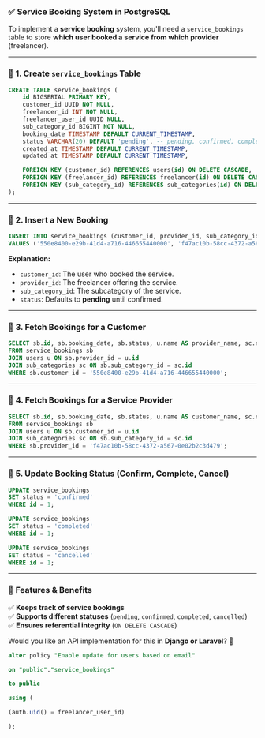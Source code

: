 ### ✅ **Service Booking System in PostgreSQL**
To implement a **service booking** system, you'll need a `service_bookings` table to store **which user booked a service from which provider** (freelancer).

---

### 📌 **1. Create `service_bookings` Table**
```sql
CREATE TABLE service_bookings (
    id BIGSERIAL PRIMARY KEY,
    customer_id UUID NOT NULL,
    freelancer_id INT NOT NULL,
    freelancer_user_id UUID NULL,
    sub_category_id BIGINT NOT NULL,
    booking_date TIMESTAMP DEFAULT CURRENT_TIMESTAMP,
    status VARCHAR(20) DEFAULT 'pending', -- pending, confirmed, completed, canceled
    created_at TIMESTAMP DEFAULT CURRENT_TIMESTAMP,
    updated_at TIMESTAMP DEFAULT CURRENT_TIMESTAMP,

    FOREIGN KEY (customer_id) REFERENCES users(id) ON DELETE CASCADE,
    FOREIGN KEY (freelancer_id) REFERENCES freelancer(id) ON DELETE CASCADE,
    FOREIGN KEY (sub_category_id) REFERENCES sub_categories(id) ON DELETE CASCADE
);
```
---

### 📌 **2. Insert a New Booking**
```sql
INSERT INTO service_bookings (customer_id, provider_id, sub_category_id, status)
VALUES ('550e8400-e29b-41d4-a716-446655440000', 'f47ac10b-58cc-4372-a567-0e02b2c3d479', 2, 'pending');
```
**Explanation:**
- `customer_id`: The user who booked the service.
- `provider_id`: The freelancer offering the service.
- `sub_category_id`: The subcategory of the service.
- `status`: Defaults to **pending** until confirmed.

---

### 📌 **3. Fetch Bookings for a Customer**
```sql
SELECT sb.id, sb.booking_date, sb.status, u.name AS provider_name, sc.name AS service_name
FROM service_bookings sb
JOIN users u ON sb.provider_id = u.id
JOIN sub_categories sc ON sb.sub_category_id = sc.id
WHERE sb.customer_id = '550e8400-e29b-41d4-a716-446655440000';
```

---

### 📌 **4. Fetch Bookings for a Service Provider**
```sql
SELECT sb.id, sb.booking_date, sb.status, u.name AS customer_name, sc.name AS service_name
FROM service_bookings sb
JOIN users u ON sb.customer_id = u.id
JOIN sub_categories sc ON sb.sub_category_id = sc.id
WHERE sb.provider_id = 'f47ac10b-58cc-4372-a567-0e02b2c3d479';
```

---

### 📌 **5. Update Booking Status (Confirm, Complete, Cancel)**
```sql
UPDATE service_bookings 
SET status = 'confirmed' 
WHERE id = 1;
```

```sql
UPDATE service_bookings 
SET status = 'completed' 
WHERE id = 1;
```

```sql
UPDATE service_bookings 
SET status = 'cancelled' 
WHERE id = 1;
```

---

### 🎯 **Features & Benefits**
✅ **Keeps track of service bookings**  
✅ **Supports different statuses** (`pending`, `confirmed`, `completed`, `cancelled`)  
✅ **Ensures referential integrity** (`ON DELETE CASCADE`)

Would you like an API implementation for this in **Django or Laravel**? 🚀

```sql 
alter policy "Enable update for users based on email"

on "public"."service_bookings"

to public

using (

(auth.uid() = freelancer_user_id)

);
```

